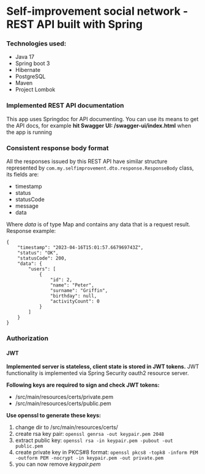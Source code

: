 # Self-improvement social network - REST API built with Spring

### Technologies used:
- Java 17
- Spring boot 3
- Hibernate 
- PostgreSQL 
- Maven 
- Project Lombok

### Implemented REST API documentation
This app uses Springdoc for API documenting. You can use its means to get the API docs, for example 
**hit Swagger UI: /swagger-ui/index.html** when the app is running

### Consistent response body format
All the responses issued by this REST API have similar structure represented by 
``com.my.selfimprovement.dto.response.ResponseBody`` class, its fields are:    
- timestamp
- status
- statusCode
- message
- data

Where *data* is of type Map and contains any data that is a request result.
Response example:
```
{
    "timestamp": "2023-04-16T15:01:57.667969743Z",
    "status": "OK",
    "statusCode": 200,
    "data": {
        "users": [
            {
                "id": 2,
                "name": "Peter",
                "surname": "Griffin",
                "birthday": null,
                "activityCount": 0
            }
        ]
    }
}
```

### Authorization

#### JWT

**Implemented server is stateless, client state is stored in JWT tokens.** JWT functionality is implemented via 
Spring Security oauth2 resource server.

**Following keys are required to sign and check JWT tokens:**
- /src/main/resources/certs/private.pem
- /src/main/resources/certs/public.pem

**Use openssl to generate these keys:**
1. change dir to /src/main/resources/certs/
2. create rsa key pair: `openssl genrsa -out keypair.pem 2048`
3. extract public key: `openssl rsa -in keypair.pem -pubout -out public.pem`
4. create private key in PKCS#8 format: `openssl pkcs8 -topk8 -inform PEM -outform PEM -nocrypt -in keypair.pem -out private.pem`
5. you can now remove *keypair.pem*
